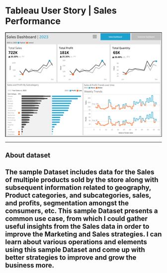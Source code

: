 # Tableau User Story | Sales Performance

![alt text](https://github.com/knagabharathi/Tableau/blob/main/Sales%20Dashboard.png)

---
## About dataset
The sample Dataset includes data for the Sales of multiple products sold by the store along with subsequent information related to geography, Product categories, and subcategories, sales, and profits, segmentation amongst the consumers, etc. This sample Dataset presents a common use case, from which I could gather useful insights from the Sales data in order to improve the Marketing and Sales strategies. I can learn about various operations and elements using this sample Dataset and come up with better strategies to improve and grow the business more.
---
